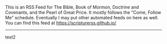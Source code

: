 This is an RSS Feed for The Bible, Book of Mormon, Doctrine and Covenants, and the Pearl of Great Price.  It mostly follows the "Come, Follow Me" schedule.  Eventually I may put other automated feeds on here as well.
You can find this feed at https://scripturerss.github.io/

---
test2
